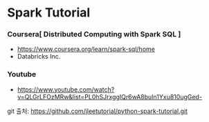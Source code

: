 # Spark Tutorial

### Coursera[ Distributed Computing with Spark SQL ]
- https://www.coursera.org/learn/spark-sql/home
- Databricks Inc.
<!-- <div style="text-align: center; line-height: 0; padding-top: 9px;">
  <img src="https://databricks.com/wp-content/uploads/2018/03/db-academy-rgb-1200px.png" alt="Databricks Learning" style="width: 40px; height: 10px">
</div> -->

### Youtube
- https://www.youtube.com/watch?v=QLGrLFOzMRw&list=PL0hSJrxggIQr6wA8buIn1Yxu810ugGed-

git 출처: https://github.com/jleetutorial/python-spark-tutorial.git
